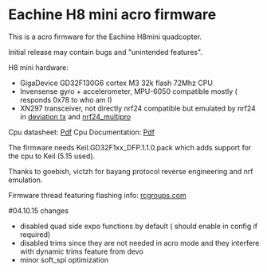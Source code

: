 # Eachine H8 mini acro firmware 

This is a acro firmware for the Eachine H8mini quadcopter.

Initial release may contain bugs and "unintended features".

H8 mini hardware:
 * GigaDevice GD32F130G6 cortex M3 32k flash 72Mhz CPU
 * Invensense gyro + accelerometer, MPU-6050 compatible mostly ( responds 0x78 to who am I)
 * XN297 transceiver, not directly nrf24 compatible but emulated by nrf24 in [deviation tx](http://www.deviationtx.com/) and [nrf24_multipro](https://github.com/goebish/nrf24_multipro)

Cpu datasheet: [Pdf](https://app.box.com/s/3zi661iffmit1rwda499wu8vycv03biv) Cpu Documentation: [Pdf](https://app.box.com/s/pehsanvluc40qu8k2036sbjk5ti08y2m)

The firmware needs Keil.GD32F1xx_DFP.1.1.0.pack which adds support for the cpu to Keil (5.15 used).


Thanks to goebish, victzh for bayang protocol reverse engineering and nrf emulation.

Firmware thread featuring flashing info: [rcgroups.com](http://www.rcgroups.com/forums/showthread.php?t=2512604)

#04.10.15 changes

* disabled quad side expo functions by default ( should enable in config if required)
* disabled trims since they are not needed in acro mode and they interfere with dynamic trims feature from devo
* minor soft_spi optimization
